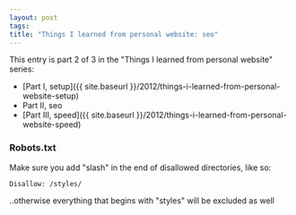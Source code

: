 ```yaml
---
layout: post
tags: 
title: "Things I learned from personal website: seo"
---
```

<div class="session-post" markdown="1">
This entry is part 2 of 3 in the "Things I learned from personal website" series:

* [Part I, setup]({{ site.baseurl }}/2012/things-i-learned-from-personal-website-setup)
* Part II, seo
* [Part III, speed]({{ site.baseurl }}/2012/things-i-learned-from-personal-website-speed)
</div>

### Robots.txt

Make sure you add "slash" in the end of disallowed directories, like so:

```
Disallow: /styles/
```

..otherwise everything that begins with "styles" will be excluded as well
